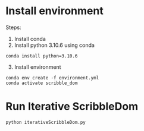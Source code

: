 # Install environment
Steps:
1. Install conda
2. Install python 3.10.6 using conda
```
conda install python=3.10.6
```
3. Install environment
```
conda env create -f environment.yml
conda activate scribble_dom
```

# Run Iterative ScribbleDom
```
python iterativeScribbleDom.py
```
